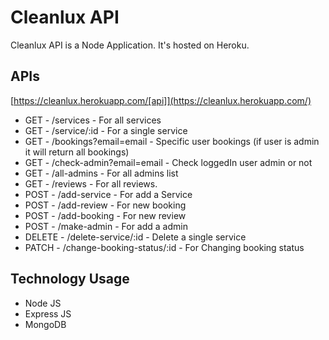 # Cleanlux API

Cleanlux API is a Node Application. It's hosted on Heroku.

## APIs

[https://cleanlux.herokuapp.com/[api]](https://cleanlux.herokuapp.com/)

* GET - /services - For all services
* GET - /service/:id - For a single service
* GET - /bookings?email=email - Specific user bookings (if user is admin it will return all bookings)
* GET - /check-admin?email=email - Check loggedIn user admin or not
* GET - /all-admins - For all admins list
* GET - /reviews - For all reviews.
* POST - /add-service - For add a Service
* POST - /add-review - For new booking
* POST - /add-booking - For new review
* POST - /make-admin - For add a admin
* DELETE - /delete-service/:id - Delete a single service
* PATCH - /change-booking-status/:id - For Changing booking status

## Technology Usage

* Node JS
* Express JS
* MongoDB
